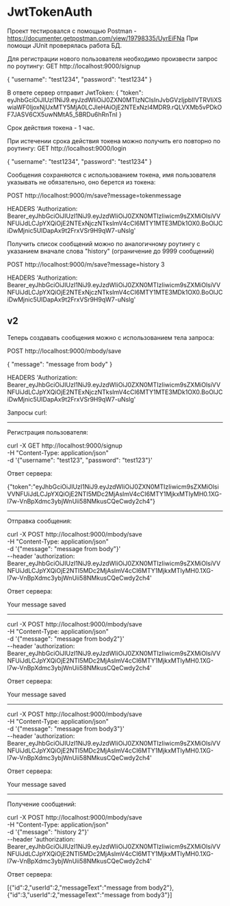 # JwtTokenAuth

Проект тестировался с помощью Postman - https://documenter.getpostman.com/view/19798335/UyrEiFNa
При помощи JUnit проверялась работа БД.

Для регистрации нового пользователя необходимо произвести запрос по роутингу:
GET http://localhost:9000/signup

{
    "username": "test1234",
    "password": "test1234"
}

В ответе сервер отправит JwtToken:
{
    "token": eyJhbGciOiJIUzI1NiJ9.eyJzdWIiOiJ0ZXN0MTIzNCIsInJvbGVzIjpbIlVTRVIiXSwiaWF0IjoxNjUxMTY5MjA0LCJleHAiOjE2NTExNzI4MDR9.rQLVXMb5vPDkOF7JASV6CX5uwNMtA5_5BRDu6hRnTnI
}

Срок действия токена - 1 час.

При истечении срока действия токена можно получить его повторно по роутингу:
GET http://localhost:9000/login

{
    "username": "test1234",
    "password": "test1234"
}

Сообщения сохраняются с использованием токена, имя пользователя указывать не обязательно, оно берется из токена:

POST http://localhost:9000/m/save?message=tokenmessage

HEADERS
'Authorization:
Bearer_eyJhbGciOiJIUzI1NiJ9.eyJzdWIiOiJ0ZXN0MTIzIiwicm9sZXMiOlsiVVNFUiJdLCJpYXQiOjE2NTExNjczNTksImV4cCI6MTY1MTE3MDk1OX0.BoOlJCiDwMjnic5UIDapAx9t2FrxVSr9H9qW7-uNslg'

Получить список сообщений можно по аналогичному роутингу с указанием вначале слова "history" (ограничение до 9999 сообщений)

POST http://localhost:9000/m/save?message=history 3

HEADERS
'Authorization:
Bearer_eyJhbGciOiJIUzI1NiJ9.eyJzdWIiOiJ0ZXN0MTIzIiwicm9sZXMiOlsiVVNFUiJdLCJpYXQiOjE2NTExNjczNTksImV4cCI6MTY1MTE3MDk1OX0.BoOlJCiDwMjnic5UIDapAx9t2FrxVSr9H9qW7-uNslg'

v2
--------------------

Теперь создавать сообщения можно с использованием тела запроса:

POST http://localhost:9000/mbody/save

{
    "message": "message from body"
}

HEADERS
'Authorization:
Bearer_eyJhbGciOiJIUzI1NiJ9.eyJzdWIiOiJ0ZXN0MTIzIiwicm9sZXMiOlsiVVNFUiJdLCJpYXQiOjE2NTExNjczNTksImV4cCI6MTY1MTE3MDk1OX0.BoOlJCiDwMjnic5UIDapAx9t2FrxVSr9H9qW7-uNslg'

Запросы curl:

--------------------

Регистрация пользователя:

curl -X GET http://localhost:9000/signup \
   -H "Content-Type: application/json" \
   -d '{"username": "test123", "password": "test123"}'
   
 Ответ сервера:
 
 {"token":"eyJhbGciOiJIUzI1NiJ9.eyJzdWIiOiJ0ZXN0MTIzIiwicm9sZXMiOlsiVVNFUiJdLCJpYXQiOjE2NTI5MDc2MjAsImV4cCI6MTY1MjkxMTIyMH0.1XG-l7w-VnBpXdmc3ybjWnUii58NMkusCQeCwdy2ch4"}
 
 -------------------
 
 Отправка сообщения:
 
 curl -X POST http://localhost:9000/mbody/save \
   -H "Content-Type: application/json" \
   -d '{"message": "message from body"}' \
   --header 'authorization: Bearer_eyJhbGciOiJIUzI1NiJ9.eyJzdWIiOiJ0ZXN0MTIzIiwicm9sZXMiOlsiVVNFUiJdLCJpYXQiOjE2NTI5MDc2MjAsImV4cCI6MTY1MjkxMTIyMH0.1XG-l7w-VnBpXdmc3ybjWnUii58NMkusCQeCwdy2ch4'
   
Ответ сервера:

Your message saved

 -------------------

 curl -X POST http://localhost:9000/mbody/save \
   -H "Content-Type: application/json" \
   -d '{"message": "message from body2"}' \
   --header 'authorization: Bearer_eyJhbGciOiJIUzI1NiJ9.eyJzdWIiOiJ0ZXN0MTIzIiwicm9sZXMiOlsiVVNFUiJdLCJpYXQiOjE2NTI5MDc2MjAsImV4cCI6MTY1MjkxMTIyMH0.1XG-l7w-VnBpXdmc3ybjWnUii58NMkusCQeCwdy2ch4'
   
Ответ сервера:

Your message saved

 -------------------

 curl -X POST http://localhost:9000/mbody/save \
   -H "Content-Type: application/json" \
   -d '{"message": "message from body3"}' \
   --header 'authorization: Bearer_eyJhbGciOiJIUzI1NiJ9.eyJzdWIiOiJ0ZXN0MTIzIiwicm9sZXMiOlsiVVNFUiJdLCJpYXQiOjE2NTI5MDc2MjAsImV4cCI6MTY1MjkxMTIyMH0.1XG-l7w-VnBpXdmc3ybjWnUii58NMkusCQeCwdy2ch4'
   
Ответ сервера:

Your message saved

--------------------

Получение сообщений:

curl -X POST http://localhost:9000/mbody/save \
   -H "Content-Type: application/json" \
   -d '{"message": "history 2"}' \
   --header 'authorization: Bearer_eyJhbGciOiJIUzI1NiJ9.eyJzdWIiOiJ0ZXN0MTIzIiwicm9sZXMiOlsiVVNFUiJdLCJpYXQiOjE2NTI5MDc2MjAsImV4cCI6MTY1MjkxMTIyMH0.1XG-l7w-VnBpXdmc3ybjWnUii58NMkusCQeCwdy2ch4'
   
Ответ сервера:

[{"id":2,"userId":2,"messageText":"message from body2"},{"id":3,"userId":2,"messageText":"message from body3"}]

